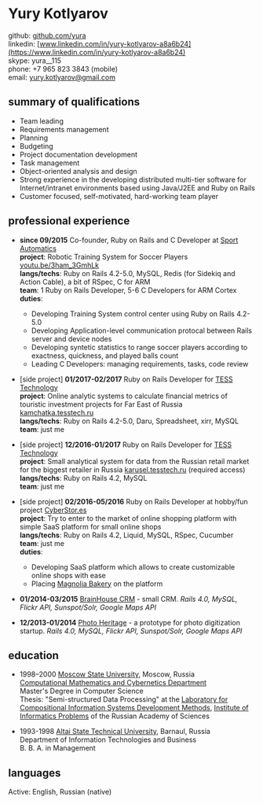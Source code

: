 # Yury Kotlyarov

github: [github.com/yura](http://github.com/yura)  
linkedin: [www.linkedin.com/in/yury-kotlyarov-a8a6b24](https://www.linkedin.com/in/yury-kotlyarov-a8a6b24)  
skype: yura__115  
phone: +7 965 823 3843 (mobile)  
email: yury.kotlyarov@gmail.com  


## summary of qualifications

* Team leading
* Requirements management
* Planning
* Budgeting
* Project documentation development
* Task management
* Object-oriented analysis and design
* Strong experience in the developing distributed multi-tier software for Internet/intranet environments based using Java/J2EE and Ruby on Rails
* Customer focused, self-motivated, hard-working team player


## professional experience

* __since 09/2015__ Co-founder, Ruby on Rails and C Developer at [Sport Automatics](http://footbot.eu)  
  __project__: Robotic Training System for Soccer Players [youtu.be/3ham_3GmhLk](https://youtu.be/3ham_3GmhLk)  
  __langs/techs__: Ruby on Rails 4.2-5.0, MySQL, Redis (for Sidekiq and Action Cable), a bit of RSpec, C for ARM  
  __team__: 1 Ruby on Rails Developer, 5-6 C Developers for ARM Cortex  
  __duties__: 
    * Developing Training System control center using Ruby on Rails 4.2-5.0
    * Developing Application-level communication protocal between Rails server and device nodes
    * Developing syntetic statistics to range soccer players according to exactness, quickness, and played balls count
    * Leading C Developers: managing requirements, tasks, code review

* [side project] __01/2017-02/2017__ Ruby on Rails Developer for [TESS Technology](http://tesstech.ru/)  
  __project__: Online analytic systems to calculate financial metrics of touristic investment projects for Far East of Russia [kamchatka.tesstech.ru](http://kamchatka.tesstech.ru)  
  __langs/techs__: Ruby on Rails 4.2-5.0, Daru, Spreadsheet, xirr, MySQL  
  __team__: just me  

* [side project] __12/2016-01/2017__ Ruby on Rails Developer for [TESS Technology](http://tesstech.ru/)  
  __project__: Small analytical system for data from the Russian retail market for the biggest retailer in Russia [karusel.tesstech.ru](http://karusel.tesstech.ru) (required access)  
  __langs/techs__: Ruby on Rails 4.2, MySQL  
  __team__: just me  

* [side project] __02/2016-05/2016__ Ruby on Rails Developer at hobby/fun project [CyberStor.es](http://cyberstor.es)  
  __project__: Try to enter to the market of online shopping platform with simple SaaS platform for small online shops  
  __langs/techs__: Ruby on Rails 4.2, Liquid, MySQL, RSpec, Cucumber  
  __team__: just me  
  __duties__: 
    * Developing SaaS platform which allows to create customizable online shops with ease
    * Placing [Magnolia Bakery](http://magnoliabakery.ru) on the platform
    
 * __01/2014-03/2015__ [BrainHouse CRM](http://crm.brainhouse.ru) - small CRM. _Rails 4.0, MySQL, Flickr API, Sunspot/Solr, Google Maps API_
 
 * __12/2013-01/2014__ [Photo Heritage](http://ptm.brainhouse.ru) - a prototype for photo digitization startup. _Rails 4.0, MySQL, Flickr API, Sunspot/Solr, Google Maps API_
 
 

## education

* 1998–2000	[Moscow State University](http://www.msu.ru/en), Moscow, Russia  
  [Computational Mathematics and Cybernetics Department](http://cs.msu.ru/en)  
  Master's Degree in Computer Science  
  Thesis: "Semi-structured Data Processing" 
  at the [Laboratory for Compositional Information Systems Development Methods](http://synthesis.ipi.ac.ru/synthesis),
  [Institute of Informatics Problems](http://www.ipiran.ru/english/main.asp) of the Russian Academy of Sciences

* 1993-1998	[Altai State Technical University](http://www.en.altstu.ru/), Barnaul, Russia  
  Department of Information Technologies and Business  
  B. B. A. in Management  

## languages

Active: English, Russian (native)
